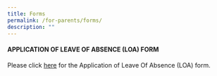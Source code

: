 ```yaml
---
title: Forms
permalink: /for-parents/forms/
description: ""
---
```

#### APPLICATION OF LEAVE OF ABSENCE (LOA) FORM

Please click [here](https://go.gov.sg/pcoveloa) for the Application of Leave Of Absence (LOA) form.